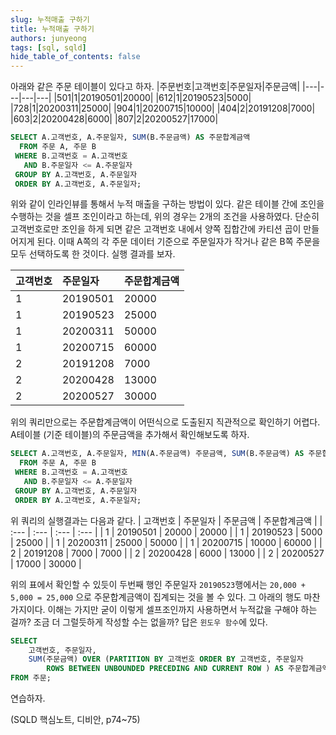 ```yaml
---
slug: 누적매출 구하기
title: 누적매출 구하기
authors: junyeong
tags: [sql, sqld]
hide_table_of_contents: false
---
```


<!-- truncate -->


아래와 같은 주문 테이블이 있다고 하자. 
|주문번호|고객번호|주문일자|주문금액|
|---|---|---|---|
|501|1|20190501|20000|
|612|1|20190523|5000|
|728|1|20200311|25000|
|904|1|20200715|10000|
|404|2|20191208|7000|
|603|2|20200428|6000|
|807|2|20200527|17000|

``` sql
SELECT A.고객번호, A.주문일자, SUM(B.주문금액) AS 주문합계금액
  FROM 주문 A, 주문 B
 WHERE B.고객번호 = A.고객번호
   AND B.주문일자 <= A.주문일자
 GROUP BY A.고객번호, A.주문일자
 ORDER BY A.고객번호, A.주문일자;
```



위와 같이 인라인뷰를 통해서 누적 매출을 구하는 방법이 있다. 같은 테이블 간에 조인을 수행하는 것을 셀프 조인이라고 하는데,
위의 경우는 2개의 조건을 사용하였다. 단순히 고객번호로만 조인을 하게 되면 같은 고객번호 내에서 양쪽 집합간에 카티션 곱이 만들어지게 된다.
이때 A쪽의 각 주문 데이터 기준으로 주문일자가 작거나 같은 B쪽 주문을 모두 선택하도록 한 것이다. 실행 결과를 보자.

| 고객번호 | 주문일자 | 주문합계금액 |
| :--- | :--- | :--- |
| 1 | 20190501 | 20000 |
| 1 | 20190523 | 25000 |
| 1 | 20200311 | 50000 |
| 1 | 20200715 | 60000 |
| 2 | 20191208 | 7000 |
| 2 | 20200428 | 13000 |
| 2 | 20200527 | 30000 |


위의 쿼리만으로는 주문합계금액이 어떤식으로 도출된지 직관적으로 확인하기 어렵다.
A테이블 (기준 테이블)의 주문금액을 추가해서 확인해보도록 하자.
``` sql
SELECT A.고객번호, A.주문일자, MIN(A.주문금액) 주문금액, SUM(B.주문금액) AS 주문합계금액
  FROM 주문 A, 주문 B
 WHERE B.고객번호 = A.고객번호
   AND B.주문일자 <= A.주문일자
 GROUP BY A.고객번호, A.주문일자
 ORDER BY A.고객번호, A.주문일자;
```
위 쿼리의 실행결과는 다음과 같다.
| 고객번호 | 주문일자 | 주문금액 | 주문합계금액 |
| :--- | :--- | :--- | :--- |
| 1 | 20190501 | 20000 | 20000 |
| 1 | 20190523 | 5000 | 25000 |
| 1 | 20200311 | 25000 | 50000 |
| 1 | 20200715 | 10000 | 60000 |
| 2 | 20191208 | 7000 | 7000 |
| 2 | 20200428 | 6000 | 13000 |
| 2 | 20200527 | 17000 | 30000 |

위의 표에서 확인할 수 있듯이 두번째 행인 주문일자 `20190523`행에서는 `20,000 + 5,000 = 25,000` 으로 주문합계금액이 집계되는 것을 볼 수 있다.
그 아래의 행도 마찬가지이다.
이해는 가지만 굳이 이렇게 셀프조인까지 사용하면서 누적값을 구해야 하는 걸까? 조금 더 그럴듯하게 작성할 수는 없을까?
답은 `윈도우 함수`에 있다.
```sql
SELECT
    고객번호, 주문일자,
    SUM(주문금액) OVER (PARTITION BY 고객번호 ORDER BY 고객번호, 주문일자
        ROWS BETWEEN UNBOUNDED PRECEDING AND CURRENT ROW ) AS 주문합계금액
FROM 주문;
```

연습하자.




(SQLD 핵심노트, 디비안, p74~75)